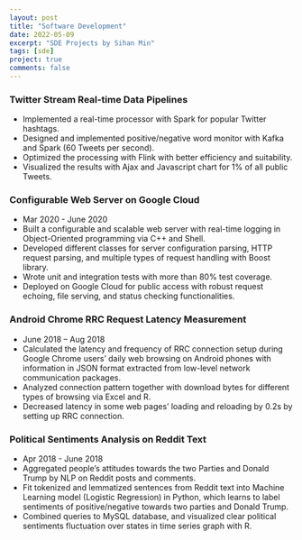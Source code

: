```yaml
---
layout: post
title: "Software Development"
date: 2022-05-09
excerpt: "SDE Projects by Sihan Min"
tags: [sde]
project: true
comments: false
---
```


### Twitter Stream Real-time Data Pipelines
* Implemented a real-time processor with Spark for popular Twitter hashtags.
* Designed and implemented positive/negative word monitor with Kafka and Spark (60 Tweets per second).
* Optimized the processing with Flink with better efficiency and suitability.
* Visualized the results with Ajax and Javascript chart for 1% of all public Tweets.

### Configurable Web Server on Google Cloud 
* Mar 2020 - June 2020
* Built a configurable and scalable web server with real-time logging in Object-Oriented programming via C++ and Shell.
* Developed different classes for server configuration parsing, HTTP request parsing, and multiple types of request handling with Boost library.
* Wrote unit and integration tests with more than 80% test coverage.
* Deployed on Google Cloud for public access with robust request echoing, file serving, and status checking functionalities.

### Android Chrome RRC Request Latency Measurement
* June 2018 – Aug 2018
* Calculated the latency and frequency of RRC connection setup during Google Chrome users’ daily web browsing on Android phones with information in JSON format extracted from low-level network communication packages.
* Analyzed connection pattern together with download bytes for different types of browsing via Excel and R.
* Decreased latency in some web pages’ loading and reloading by 0.2s by setting up RRC connection.

### Political Sentiments Analysis on Reddit Text
* Apr 2018 - June 2018
* Aggregated people’s attitudes towards the two Parties and Donald Trump by NLP on Reddit posts and comments.
* Fit tokenized and lemmatized sentences from Reddit text into Machine Learning model (Logistic Regression) in Python, which learns to label sentiments of positive/negative towards two parties and Donald Trump.
* Combined queries to MySQL database, and visualized clear political sentiments fluctuation over states in time
series graph with R.
